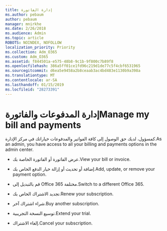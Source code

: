 ```yaml
---
title: إدارة الفاتورة
ms.author: pebaum
author: pebaum
manager: mnirkhe
ms.date: 2/26/2018
ms.audience: Admin
ms.topic: article
ROBOTS: NOINDEX, NOFOLLOW
localization_priority: Priority
ms.collection: Adm_O365
ms.custom: Adm_O365
ms.assetid: f844501a-e575-48b8-9c1b-9f800c7b89f8
ms.openlocfilehash: 386a5ff01ce1fd96c219d1de77c5f4cbf6531965
ms.sourcegitcommit: d6ea5e9458a2b8ceaab3ac4bd483e1130b9a398a
ms.translationtype: MT
ms.contentlocale: ar-SA
ms.lasthandoff: 01/15/2019
ms.locfileid: "28273391"
---
```

# <a name="manage-my-bill-and-payments"></a><span data-ttu-id="ed8c6-102">إدارة المدفوعات والفاتورة</span><span class="sxs-lookup"><span data-stu-id="ed8c6-102">Manage my bill and payments</span></span>

<span data-ttu-id="ed8c6-103">كمسؤول، لديك حق الوصول إلى كافة الفواتير والمدفوعات خياراتك في مركز الإدارة.</span><span class="sxs-lookup"><span data-stu-id="ed8c6-103">As an admin, you have access to all your billing and payments options in the admin center.</span></span>
  
- <span data-ttu-id="ed8c6-104">عرض الفاتورة أو الفاتورة الخاصة بك.</span><span class="sxs-lookup"><span data-stu-id="ed8c6-104">View your bill or invoice.</span></span>
    
- <span data-ttu-id="ed8c6-105">إضافة أو تحديث أو إزالة خيار الدفع الخاص بك.</span><span class="sxs-lookup"><span data-stu-id="ed8c6-105">Add, update, or remove your payment option.</span></span>
    
- <span data-ttu-id="ed8c6-106">قم بالتبديل إلى Office 365 مختلفة.</span><span class="sxs-lookup"><span data-stu-id="ed8c6-106">Switch to a different Office 365.</span></span>
    
- <span data-ttu-id="ed8c6-107">تجديد الاشتراك الخاص بك.</span><span class="sxs-lookup"><span data-stu-id="ed8c6-107">Renew your subscription.</span></span>
    
- <span data-ttu-id="ed8c6-108">شراء اشتراك آخر.</span><span class="sxs-lookup"><span data-stu-id="ed8c6-108">Buy another subscription.</span></span>
    
- <span data-ttu-id="ed8c6-109">توسيع النسخة التجريبية.</span><span class="sxs-lookup"><span data-stu-id="ed8c6-109">Extend your trial.</span></span>
    
- <span data-ttu-id="ed8c6-110">إلغاء الاشتراك.</span><span class="sxs-lookup"><span data-stu-id="ed8c6-110">Cancel your subscription.</span></span>
    


